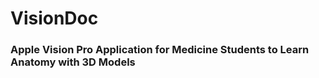 # VisionDoc

### Apple Vision Pro Application for Medicine Students to Learn Anatomy with 3D Models

